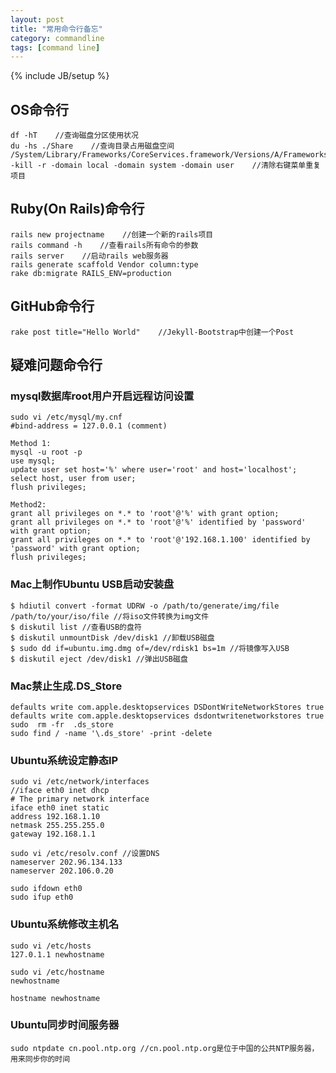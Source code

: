 ```yaml
---
layout: post
title: "常用命令行备忘"
category: commandline
tags: [command line]
---
```

{% include JB/setup %}

## OS命令行
	df -hT    //查询磁盘分区使用状况
	du -hs ./Share    //查询目录占用磁盘空间
	/System/Library/Frameworks/CoreServices.framework/Versions/A/Frameworks/LaunchServices.framework/Versions/A/Support/lsregister -kill -r -domain local -domain system -domain user    //清除右键菜单重复项目

## Ruby(On Rails)命令行
	rails new projectname    //创建一个新的rails项目
	rails command -h    //查看rails所有命令的参数
	rails server    //启动rails web服务器
	rails generate scaffold Vendor column:type
	rake db:migrate RAILS_ENV=production

## GitHub命令行
	rake post title="Hello World"    //Jekyll-Bootstrap中创建一个Post

## 疑难问题命令行

### mysql数据库root用户开启远程访问设置
	sudo vi /etc/mysql/my.cnf 
	#bind-address = 127.0.0.1 (comment)
	
	Method 1:
	mysql -u root -p
	use mysql;
	update user set host='%' where user='root' and host='localhost';
	select host, user from user;
	flush privileges;
	
	Method2:
	grant all privileges on *.* to 'root'@'%' with grant option;
	grant all privileges on *.* to 'root'@'%' identified by 'password' with grant option;
	grant all privileges on *.* to 'root'@'192.168.1.100' identified by 'password' with grant option;
	flush privileges;
	
### Mac上制作Ubuntu USB启动安装盘
	$ hdiutil convert -format UDRW -o /path/to/generate/img/file /path/to/your/iso/file //将iso文件转换为img文件
	$ diskutil list //查看USB的盘符
	$ diskutil unmountDisk /dev/disk1 //卸载USB磁盘
	$ sudo dd if=ubuntu.img.dmg of=/dev/rdisk1 bs=1m //将镜像写入USB
	$ diskutil eject /dev/disk1 //弹出USB磁盘

### Mac禁止生成.DS_Store
	defaults write com.apple.desktopservices DSDontWriteNetworkStores true
	defaults write com.apple.desktopservices dsdontwritenetworkstores true
	sudo  rm -fr  .ds_store
	sudo find / -name '\.ds_store' -print -delete
	
### Ubuntu系统设定静态IP
	sudo vi /etc/network/interfaces
	//iface eth0 inet dhcp
	# The primary network interface
	iface eth0 inet static
	address 192.168.1.10
	netmask 255.255.255.0
	gateway 192.168.1.1
	
	sudo vi /etc/resolv.conf //设置DNS
	nameserver 202.96.134.133
	nameserver 202.106.0.20
	
	sudo ifdown eth0
	sudo ifup eth0
	
### Ubuntu系统修改主机名
	sudo vi /etc/hosts
	127.0.1.1 newhostname
	
	sudo vi /etc/hostname
	newhostname
	
	hostname newhostname

### Ubuntu同步时间服务器
	sudo ntpdate cn.pool.ntp.org //cn.pool.ntp.org是位于中国的公共NTP服务器，用来同步你的时间
	

